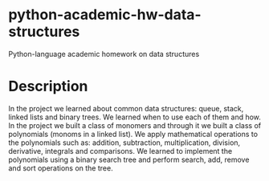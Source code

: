 # python-academic-hw-data-structures
Python-language academic homework on data structures
# Description
In the project we learned about common data structures: queue, stack, linked lists and binary trees.
We learned when to use each of them and how.
In the project we built a class of monomers and through it we built a class of polynomials (monoms in a linked list). We apply mathematical operations to the polynomials such as: addition, subtraction, multiplication, division, derivative, integrals and comparisons.
We learned to implement the polynomials using a binary search tree and perform search, add, remove and sort operations on the tree.
